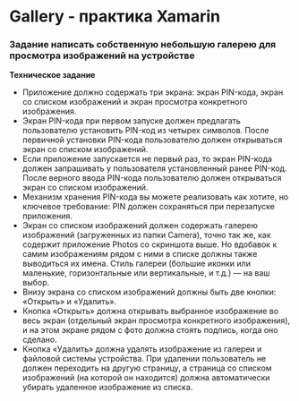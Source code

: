 # Gallery - практика Xamarin
### Задание написать собственную небольшую галерею для просмотра изображений на устройстве
**Техническое задание**
* Приложение должно содержать три экрана: экран PIN-кода, экран со списком изображений и экран просмотра конкретного изображения.
* Экран PIN-кода при первом запуске должен предлагать пользователю установить PIN-код из четырех символов. После первичной установки PIN-кода пользователю должен открываться экран со списком изображений.
* Если приложение запускается не первый раз, то экран PIN-кода должен запрашивать у пользователя установленный ранее PIN-код. После верного ввода PIN-кода пользователю должен открываться экран со списком изображений.
* Механизм хранения PIN-кода вы можете реализовать как хотите, но ключевое требование: PIN должен сохраняться при перезапуске приложения.
* Экран со списком изображений должен содержать галерею изображений (загруженных из папки Camera), точно так же, как содержит приложение Photos со скриншота выше. Но вдобавок к самим изображениям рядом с ними в списке должны также выводиться их имена. Стиль галереи (большие иконки или маленькие, горизонтальные или вертикальные, и т.д.) — на ваш выбор. 
* Внизу экрана со списком изображений должны быть две кнопки: «Открыть» и «Удалить».
* Кнопка «Открыть» должна открывать выбранное изображение во весь экран (отдельный экран просмотра конкретного изображения), и на этом экране рядом с фото должна стоять подпись, когда оно сделано.
* Кнопка «Удалить» должна удалять изображение из галереи и файловой системы устройства. При удалении пользователь не должен переходить на другую страницу, а страница со списком изображений (на которой он находится) должна автоматически убирать удаленное изображение из списка. 
